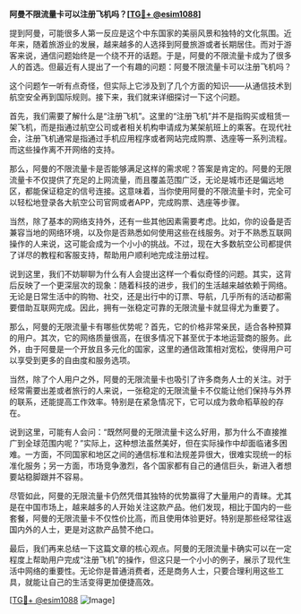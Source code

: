 **阿曼不限流量卡可以注册飞机吗？[[TG💪+ @esim1088](https://t.me/s/esim1088)]**

提到阿曼，可能很多人第一反应是这个中东国家的美丽风景和独特的文化氛围。近年来，随着旅游业的发展，越来越多的人选择到阿曼旅游或者长期居住。而对于游客来说，通信问题始终是一个绕不开的话题。于是，阿曼的不限流量卡成为了很多人的首选。但最近有人提出了一个有趣的问题：阿曼不限流量卡可以注册飞机吗？

这个问题乍一听有点奇怪，但实际上它涉及到了几个方面的知识——从通信技术到航空安全再到国际规则。接下来，我们就来详细探讨一下这个问题。

首先，我们需要了解什么是“注册飞机”。这里的“注册飞机”并不是指购买或租赁一架飞机，而是指通过航空公司或者相关机构申请成为某架航班上的乘客。在现代社会，注册飞机通常是指通过手机应用程序或者网站完成购票、选座等一系列流程。而这些操作离不开网络的支持。

那么，阿曼的不限流量卡是否能够满足这样的需求呢？答案是肯定的。阿曼的无限流量卡不仅提供了充足的上网流量，而且覆盖范围广泛，无论是城市还是偏远地区，都能保证稳定的信号连接。这意味着，当你使用阿曼的不限流量卡时，完全可以轻松地登录各大航空公司官网或者APP，完成购票、选座等步骤。

当然，除了基本的网络支持外，还有一些其他因素需要考虑。比如，你的设备是否兼容当地的网络环境，以及你是否熟悉如何使用这些在线服务。对于不熟悉互联网操作的人来说，这可能会成为一个小小的挑战。不过，现在大多数航空公司都提供了详尽的教程和客服支持，帮助用户顺利地完成注册过程。

说到这里，我们不妨聊聊为什么有人会提出这样一个看似奇怪的问题。其实，这背后反映了一个更深层次的现象：随着科技的进步，我们的生活越来越依赖于网络。无论是日常生活中的购物、社交，还是出行中的订票、导航，几乎所有的活动都需要借助互联网完成。因此，拥有一张稳定可靠的无限流量卡就显得尤为重要了。

那么，阿曼的无限流量卡有哪些优势呢？首先，它的价格非常亲民，适合各种预算的用户。其次，它的网络质量很高，在很多情况下甚至优于本地运营商的服务。此外，由于阿曼是一个开放且多元化的国家，这里的通信政策相对宽松，使得用户可以享受到更多的自由度和服务选项。

当然，除了个人用户之外，阿曼的无限流量卡也吸引了许多商务人士的关注。对于经常需要出差或者旅行的人来说，一张稳定的无限流量卡不仅能让他们保持与外界的联系，还能提高工作效率。特别是在紧急情况下，它可以成为救命稻草般的存在。

说到这里，可能有人会问：“既然阿曼的无限流量卡这么好用，那为什么不直接推广到全球范围内呢？”实际上，这种想法虽然美好，但在实际操作中却面临诸多困难。一方面，不同国家和地区之间的通信标准和法规差异很大，很难实现统一的标准化服务；另一方面，市场竞争激烈，各个国家都有自己的通信巨头，新进入者想要站稳脚跟并不容易。

尽管如此，阿曼的无限流量卡仍然凭借其独特的优势赢得了大量用户的青睐。尤其是在中国市场上，越来越多的人开始关注这款产品。他们发现，相比于国内的一些套餐，阿曼的无限流量卡不仅性价比高，而且使用体验更好。特别是那些经常往返国内外的人士，更是对这款产品赞不绝口。

最后，我们再来总结一下这篇文章的核心观点。阿曼的无限流量卡确实可以在一定程度上帮助用户完成“注册飞机”的操作，但这只是一个小小的例子，展示了现代生活中网络的重要性。无论你是普通消费者，还是商务人士，只要合理利用这些工具，就能让自己的生活变得更加便捷高效。

[[TG💪+ @esim1088](https://t.me/s/esim1088) ![Image](https://i.postimg.cc/4NQfJmqS/Snipaste-2025-05-13-00-14-12.png)]